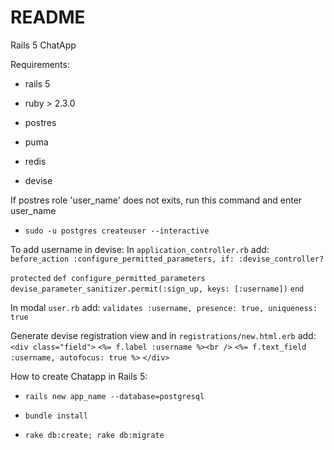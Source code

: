 # README

Rails 5 ChatApp

Requirements:

* rails 5

* ruby > 2.3.0

* postres

* puma

* redis

* devise


If postres role 'user_name' does not exits, run this command and enter user_name

* `sudo -u postgres createuser --interactive`


To add username in devise:
  In `application_controller.rb` add:
  `before_action :configure_permitted_parameters, if: :devise_controller?`

  `protected`
    `def configure_permitted_parameters`
      `devise_parameter_sanitizer.permit(:sign_up, keys: [:username])`
    `end`
   
   In modal `user.rb` add:
   `validates :username, presence: true, uniqueness: true`

   Generate devise registration view and in `registrations/new.html.erb` add:
   `<div class="field">`
     `<%= f.label :username %><br />`
     `<%= f.text_field :username, autofocus: true %>`
   	`</div>`


How to create Chatapp in Rails 5:

* `rails new app_name --database=postgresql`

* `bundle install`

* `rake db:create; rake db:migrate`